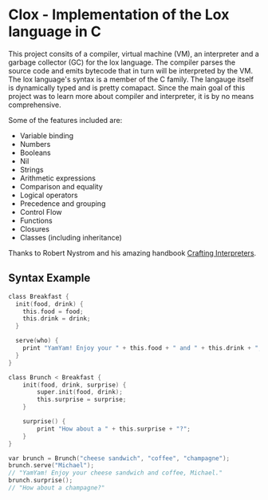 # Clox - Implementation of the Lox language in C 

This project consits of a compiler, virtual machine (VM), an interpreter and a garbage collector (GC) for the lox language. The compiler parses the source code and emits bytecode that in turn will be interpreted by the VM.
The lox language's syntax is a member of the C family. The langauge itself is dynamically typed and is pretty comapact. Since the main goal of this project was to learn more about compiler and interpreter, it is by no means comprehensive.

Some of the features included are: 
- Variable binding
- Numbers
- Booleans
- Nil
- Strings
- Arithmetic expressions
- Comparison and equality
- Logical operators
- Precedence and grouping
- Control Flow
- Functions
- Closures
- Classes (including inheritance)

Thanks to Robert Nystrom and his amazing handbook [Crafting Interpreters](http://www.craftinginterpreters.com/).

## Syntax Example

```C
class Breakfast {
  init(food, drink) {
    this.food = food;
    this.drink = drink;
  }

  serve(who) {
    print "YamYam! Enjoy your " + this.food + " and " + this.drink + ", " + who + ".";
  }
}

class Brunch < Breakfast {
	init(food, drink, surprise) {
		super.init(food, drink);
		this.surprise = surprise;
	}

	surprise() {
		print "How about a " + this.surprise + "?";
	}
}

var brunch = Brunch("cheese sandwich", "coffee", "champagne");
brunch.serve("Michael");
// "YamYam! Enjoy your cheese sandwich and coffee, Michael."
brunch.surprise();
// "How about a champagne?"
```
